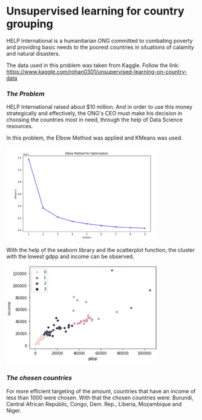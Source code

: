 # Unsupervised learning for country grouping

HELP International is a humanitarian ONG committed to combating poverty and providing basic needs to the poorest countries in situations of calamity and natural disasters.

The data used in this problem was taken from Kaggle. Follow the link: https://www.kaggle.com/rohan0301/unsupervised-learning-on-country-data

### _The Problem_

HELP International raised about $10 million. And in order to use this money strategically and effectively, the ONG's CEO must make his decision in choosing the countries most in need, through the help of Data Science resources.

In this problem, the Elbow Method was applied and KMeans was used.

  <img src = "Graphics/ElbowMethod.png" width = "400"> 

With the help of the seaborn library and the scatterplot function, the cluster with the lowest gdpp and income can be observed.

<img src = "Graphics/scatterplot.png" width = "400">

### _The chosen countries_

For more efficient targeting of the amount, countries that have an income of less than 1000 were chosen. With that the chosen countries were: Burundi, Central African Republic, Congo, Dem. Rep., Liberia, Mozambique and Niger.